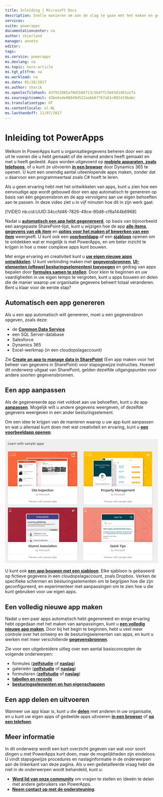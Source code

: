 ```yaml
---
title: Inleiding | Microsoft Docs
description: Snelle manieren om aan de slag te gaan met het maken en gebruiken van aangepaste zakelijke apps met Microsoft PowerApps
services: 
suite: powerapps
documentationcenter: na
author: skjerland
manager: anneta
editor: 
tags: 
ms.service: powerapps
ms.devlang: na
ms.topic: hero-article
ms.tgt_pltfrm: na
ms.workload: na
ms.date: 05/28/2017
ms.author: sharik
ms.openlocfilehash: 43f912885a70d2b86713c5b4ffc5043d1401a1fa
ms.sourcegitcommit: 43be6a4e08849d522aabb6f767a81c092419babc
ms.translationtype: HT
ms.contentlocale: nl-NL
ms.lasthandoff: 11/07/2017
---
```

# <a name="introduction-to-powerapps"></a>Inleiding tot PowerApps
Welkom In PowerApps kunt u organisatiegegevens beheren door een app uit te voeren die u hebt gemaakt of die iemand anders heeft gemaakt en met u heeft gedeeld. Apps worden uitgevoerd op **[mobiele apparaten, zoals telefoons](run-app-client.md)**, of u kunt ze uitvoeren **[in een browser](run-app-browser.md)** door Dynamics 365 te openen. U kunt een oneindig aantal uiteenlopende apps maken, zonder dat u daarvoor een programmeertaal zoals C# hoeft te leren.

Als u geen ervaring hebt met het ontwikkelen van apps, kunt u zien hoe een eenvoudige app wordt gebouwd door een app automatisch te genereren op basis van één gegevensbron en de app vervolgens aan uw eigen behoeften aan te passen. In deze video ziet u in vijf minuten hoe dit in zijn werk gaat:

[!VIDEO nb:cid:UUID:34ccfd46-7826-49ce-90d8-cf6a144b6968]


Nadat u **[automatisch een app hebt gegenereerd](app-from-sharepoint.md)**, op basis van bijvoorbeeld een aangepaste SharePoint-lijst, kunt u wijzigen hoe de app **[alle items](customize-layout-sharepoint.md)**, **[gegevens van elk item](customize-forms-sharepoint.md)** en **[opties voor het maken of bewerken van een item](customize-forms-sharepoint.md)** weergeeft. U kunt ook een **[voorbeeldapp](open-and-run-a-sample-app.md)** of een **[sjabloon](get-started-test-drive.md)** openen om te ontdekken wat er mogelijk is met PowerApps, en om beter inzicht te krijgen in hoe u meer complexe apps kunt bouwen.

Met enige ervaring en creativiteit kunt u **[uw eigen nieuwe apps ontwikkelen](get-started-create-from-blank.md)**. U kunt verbinding maken met **[gegevensbronnen](connections-list.md)**, **[UI-elementen (oftewel besturingselementen) toevoegen](reference-properties.md)** en gedrag van apps bepalen door **[formules samen te stellen](working-with-formulas.md)**. Door klein te beginnen en uw vaardigheden in uw eigen tempo te vergroten, kunt u apps bouwen en delen die de manier waarop uw organisatie gegevens beheert totaal veranderen. Bent u klaar voor de eerste stap?

## <a name="generate-an-app-automatically"></a>Automatisch een app genereren
Als u een app automatisch wilt genereren, moet u een gegevensbron opgeven, zoals deze:

* de **[Common Data Service](data-platform-intro.md)**
* een SQL Server-database
* Salesforce
* Dynamics 365
* Excel-werkmap (in een cloudopslagaccount)

Zie **[Create an app to manage data in SharePoint](app-from-sharepoint.md)** (Een app maken voor het beheer van gegevens in SharePoint) voor stapsgewijze instructies. Hoewel dit onderwerp uitgaat van SharePoint, gelden dezelfde uitgangspunten voor andere soorten gegevensbronnen.

## <a name="customize-an-app"></a>Een app aanpassen
Als de gegenereerde app niet voldoet aan uw behoeften, kunt u de app **[aanpassen](customize-layout-sharepoint.md)**. Mogelijk wilt u andere gegevens weergeven, of dezelfde gegevens weergeven in een ander besturingselement.

Om een idee te krijgen van de manieren waarop u uw app kunt aanpassen en wat u allemaal kunt doen met wat creativiteit en ervaring, kunt u **[een voorbeeldapp openen](open-and-run-a-sample-app.md)**.

![Voorbeeldapps](./media/getting-started/portal-home.png)

U kunt ook **[een app bouwen met een sjabloon](get-started-test-drive.md)**. Elke sjabloon is gebaseerd op fictieve gegevens in een cloudopslagaccount, zoals Dropbox. Verken de specifieke schermen en besturingselementen om te begrijpen hoe die zijn geconfigureerd, en experimenteer met aanpassingen om te zien hoe u die kunt gebruiken voor uw eigen apps.

## <a name="create-an-app-from-scratch"></a>Een volledig nieuwe app maken
Nadat u een paar apps automatisch hebt gegenereerd en enige ervaring hebt opgedaan met het maken van aanpassingen, kunt u **[een volledig nieuwe app maken](get-started-create-from-blank.md)**. Door bij het begin te beginnen, hebt u veel meer controle over het ontwerp en de besturingselementen van apps, en kunt u werken met meer verschillende **[gegevensbronnen](connections-list.md)**.

Zie voor een uitgebreidere uitleg over een aantal basisconcepten de volgende onderwerpen:

* formules (**[zelfstudie](working-with-formulas.md)** of **[naslag](formula-reference.md)**)
* galerieën (**[zelfstudie](add-gallery.md)** of **[naslag](reference-properties.md)**)
* formulieren (**[zelfstudie](add-form.md)** of **[naslag](working-with-forms.md)**)
* **[tabellen en records](working-with-tables.md)**
* **[besturingselementen en hun eigenschappen](reference-properties.md)**

## <a name="share-and-run-an-app"></a>Een app delen en uitvoeren
Wanneer uw app klaar is, kunt u die **[delen](share-app.md)** met anderen in uw organisatie, en u kunt uw eigen apps of gedeelde apps uitvoeren **[in een browser](run-app-browser.md)** of **[op een telefoon](run-app-client.md)**.

## <a name="more-information"></a>Meer informatie
In dit onderwerp wordt een kort overzicht gegeven van wat voor soort dingen u met PowerApps kunt doen, maar de mogelijkheden zijn eindeloos. U vindt stapsgewijze procedures en naslaginformatie in de onderwerpen aan de linkerkant van deze pagina. Als u een gedetailleerde vraag hebt die niet in de onderwerpen wordt behandeld, kunt u:

* **[Word lid van onze community](https://aka.ms/powerapps-community)** om vragen te stellen en ideeën te delen met andere gebruikers van PowerApps.
* **[Neem contact op met de ondersteuning](https://aka.ms/pasupport)**.

